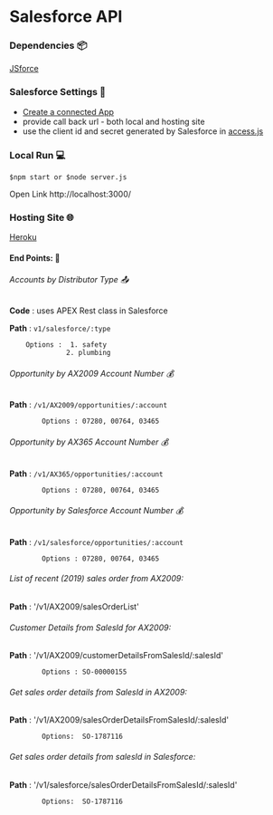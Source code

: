 # Salesforce API

### Dependencies :package:

[JSforce](https://jsforce.github.io/)

### Salesforce Settings :wrench:

* [Create a connected App](https://developer.salesforce.com/docs/atlas.en-us.api_rest.meta/api_rest/intro_defining_remote_access_applications.htm)
* provide call back url - both local and hosting site
 * use the client id and secret generated by Salesforce in [access.js](/Salesforce/access.js)
        
### Local Run :computer:

` $npm start or $node server.js `

Open Link http://localhost:3000/

### Hosting Site :globe_with_meridians:

[Heroku](https://salesforce-api-sandbox.herokuapp.com/)

#### End Points: :door:

###### Accounts by Distributor Type :outbox_tray:

**Code** : uses APEX Rest class in Salesforce

**Path** :  `v1/salesforce/:type`

 ````
     Options :  1. safety
               2. plumbing 
 ````

###### Opportunity by AX2009 Account Number :moneybag:

**Path** : `/v1/AX2009/opportunities/:account`

````
        Options : 07280, 00764, 03465
````

###### Opportunity by AX365 Account Number :moneybag:

**Path** : `/v1/AX365/opportunities/:account`

````
        Options : 07280, 00764, 03465
````
###### Opportunity by Salesforce Account Number :moneybag:

**Path** : `/v1/salesforce/opportunities/:account`

````
        Options : 07280, 00764, 03465
````

###### List of recent (2019) sales order from AX2009:
**Path** : '/v1/AX2009/salesOrderList'


###### Customer Details from SalesId for AX2009:
**Path** : '/v1/AX2009/customerDetailsFromSalesId/:salesId'
````
        Options : SO-00000155
````

###### Get sales order details from SalesId in AX2009:
**Path** : '/v1/AX2009/salesOrderDetailsFromSalesId/:salesId'
`````
		Options:  SO-1787116
`````
###### Get sales order details from salesId in Salesforce:
**Path** : '/v1/salesforce/salesOrderDetailsFromSalesId/:salesId'
`````
		Options:  SO-1787116
`````


